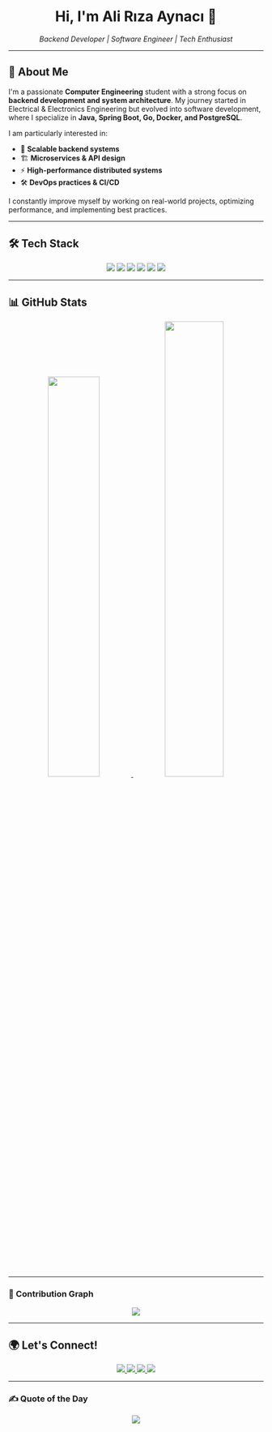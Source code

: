 <h1 align="center">Hi, I'm Ali Rıza Aynacı 👋</h1>
<p align="center">
  <em>Backend Developer | Software Engineer | Tech Enthusiast</em>
</p>

---

## 🚀 About Me
I'm a passionate **Computer Engineering** student with a strong focus on **backend development and system architecture**. My journey started in Electrical & Electronics Engineering but evolved into software development, where I specialize in **Java, Spring Boot, Go, Docker, and PostgreSQL**.

I am particularly interested in:
- 🚀 **Scalable backend systems**
- 🏗 **Microservices & API design**
- ⚡ **High-performance distributed systems**
- 🛠 **DevOps practices & CI/CD**

I constantly improve myself by working on real-world projects, optimizing performance, and implementing best practices.

---

## 🛠 Tech Stack
<p align="center">
  <img src="https://img.shields.io/badge/Java-%23FFB13B.svg?style=for-the-badge&logo=openjdk&logoColor=white" />
  <img src="https://img.shields.io/badge/Spring-%236DB33F.svg?style=for-the-badge&logo=spring&logoColor=white" />
  <img src="https://img.shields.io/badge/C++-%2300599C.svg?style=for-the-badge&logo=c%2B%2B&logoColor=white" />
  <img src="https://img.shields.io/badge/Go-%2300ADD8.svg?style=for-the-badge&logo=go&logoColor=white" />
  <img src="https://img.shields.io/badge/Docker-%232496ED.svg?style=for-the-badge&logo=docker&logoColor=white" />
  <img src="https://img.shields.io/badge/PostgreSQL-%234169E1.svg?style=for-the-badge&logo=postgresql&logoColor=white" />
</p>

---

## 📊 GitHub Stats
<p align="center">
  <a href="https://github.com/AliRizaAynaci">
    <img src="https://github-readme-stats.vercel.app/api/top-langs/?username=AliRizaAynaci&langs_count=8&layout=compact&theme=tokyonight&hide_border=true" width="45%" />
  </a>
  <a href="https://github.com/AliRizaAynaci">
    <img src="https://github-readme-stats.vercel.app/api?username=AliRizaAynaci&show_icons=true&theme=tokyonight&hide_border=true" width="48%" />
  </a>
</p>

---

### 🐍 Contribution Graph
<p align="center">
  <img src="https://github.com/AliRizaAynaci/AliRizaAynaci/blob/output/github-contribution-grid-snake.svg" />
</p>

---

## 🌍 Let's Connect!
<p align="center">
  <a href="https://linkedin.com/in/alirizaaynaci">
    <img src="https://img.shields.io/badge/LinkedIn-%230077B5.svg?style=for-the-badge&logo=linkedin&logoColor=white" />
  </a>
  <a href="https://medium.com/@aynacialiriza">
    <img src="https://img.shields.io/badge/Medium-12100E?style=for-the-badge&logo=medium&logoColor=white" />
  </a>
  <a href="https://leetcode.com/u/AliRiza/">
    <img src="https://img.shields.io/badge/LeetCode-%23FFA116.svg?style=for-the-badge&logo=leetcode&logoColor=white" />
  </a>
  <a href="https://github.com/AliRizaAynaci">
    <img src="https://img.shields.io/badge/GitHub-%23121011.svg?style=for-the-badge&logo=github&logoColor=white" />
  </a>
</p>

---

### ✍️ Quote of the Day
<p align="center">
  <img src="https://quotes-github-readme.vercel.app/api?type=horizontal&theme=tokyonight" />
</p>
